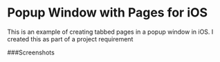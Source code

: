 # Popup Window with Pages for iOS

This is an example of creating tabbed pages in a popup window in iOS. I created this as part of a project requirement

###Screenshots




